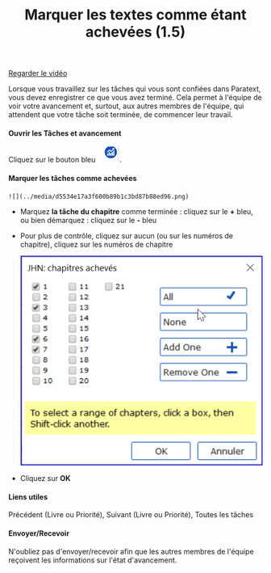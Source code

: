 ﻿---
title: Marquer les textes comme étant achevées (1.5)
---
[Regarder le vidéo](https://vimeo.com/495519701
)

Lorsque vous travaillez sur les tâches qui vous sont confiées dans Paratext, vous devez enregistrer ce que vous avez terminé. Cela permet à l'équipe de voir votre avancement et, surtout, aux autres membres de l'équipe, qui attendent que votre tâche soit terminée, de commencer leur travail.

#### Ouvrir les Tâches et avancement

Cliquez sur le bouton bleu ![](../media/9c6773b2653dfd507ecbec0fd0936b7b.png).

#### Marquer les tâches comme achevées


    ![](../media/d5534e17a3f600b89b1c3bd87b88ed96.png)

-   Marquez **la tâche du chapitre** comme terminée : cliquez sur le **+** bleu, ou bien démarquez : cliquez sur le **-** bleu
-   Pour plus de contrôle, cliquez sur aucun (ou sur les numéros de chapitre), cliquez sur les numéros de chapitre

    ![](../media/dce1f64f1fb3f514c73b5cc852407fdd.png)

-   Cliquez sur **OK**

#### Liens utiles

Précédent (Livre ou Priorité), Suivant (Livre ou Priorité), Toutes les tâches

#### Envoyer/Recevoir

N'oubliez pas d'envoyer/recevoir afin que les autres membres de l'équipe reçoivent les informations sur l'état d'avancement.

